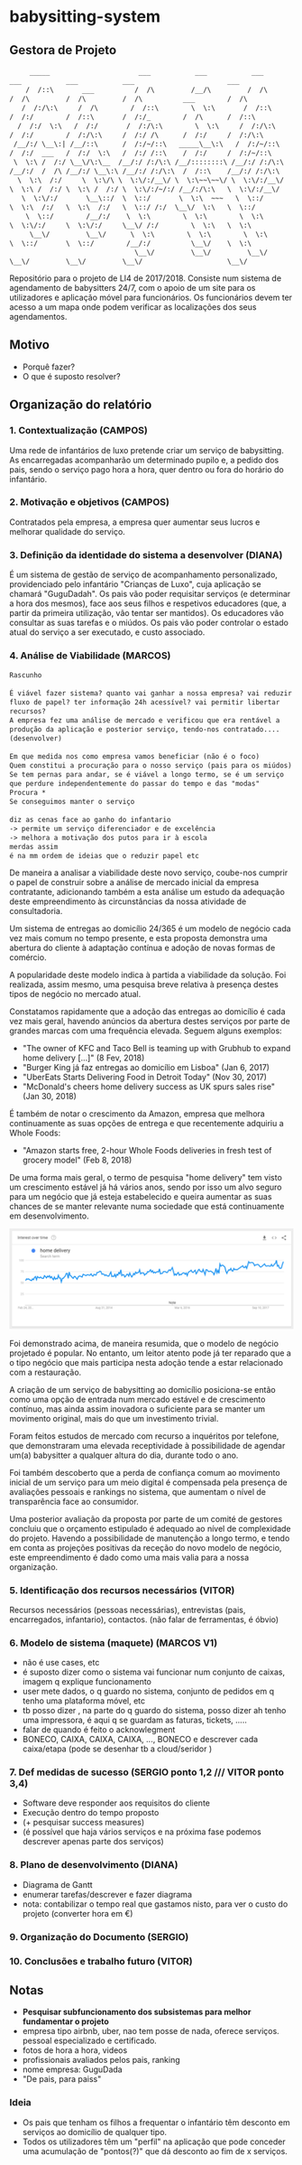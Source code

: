 # babysitting-system

## Gestora de Projeto

```text
     _____                      ___           ___           ___                    ___           ___           ___                       ___
    /  /::\       ___          /  /\         /__/\         /  /\                  /  /\         /  /\         /  /\          ___        /  /\
   /  /:/\:\     /  /\        /  /::\        \  \:\       /  /::\                /  /:/        /  /::\       /  /:/_        /  /\      /  /::\
  /  /:/  \:\   /  /:/       /  /:/\:\        \  \:\     /  /:/\:\              /  /:/        /  /:/\:\     /  /:/ /\      /  /:/     /  /:/\:\
 /__/:/ \__\:| /__/::\      /  /:/~/::\   _____\__\:\   /  /:/~/::\            /  /:/  ___   /  /:/  \:\   /  /:/ /::\    /  /:/     /  /:/~/::\
 \  \:\ /  /:/ \__\/\:\__  /__/:/ /:/\:\ /__/::::::::\ /__/:/ /:/\:\          /__/:/  /  /\ /__/:/ \__\:\ /__/:/ /:/\:\  /  /::\    /__/:/ /:/\:\
  \  \:\  /:/     \  \:\/\ \  \:\/:/__\/ \  \:\~~\~~\/ \  \:\/:/__\/          \  \:\ /  /:/ \  \:\ /  /:/ \  \:\/:/~/:/ /__/:/\:\   \  \:\/:/__\/
   \  \:\/:/       \__\::/  \  \::/       \  \:\  ~~~   \  \::/                \  \:\  /:/   \  \:\  /:/   \  \::/ /:/  \__\/  \:\   \  \::/
    \  \::/        /__/:/    \  \:\        \  \:\        \  \:\                 \  \:\/:/     \  \:\/:/     \__\/ /:/        \  \:\   \  \:\
     \__\/         \__\/      \  \:\        \  \:\        \  \:\                 \  \::/       \  \::/        /__/:/          \__\/    \  \:\
                               \__\/         \__\/         \__\/                  \__\/         \__\/         \__\/                     \__\/
```

Repositório para o projeto de LI4 de 2017/2018. Consiste num sistema de agendamento de babysitters 24/7, com o apoio de um site para os utilizadores e aplicação móvel para funcionários.
Os funcionários devem ter acesso a um mapa onde podem verificar as localizações dos seus agendamentos.

## Motivo

* Porquê fazer?
* O que é suposto resolver?

## Organização do relatório

### 1. Contextualização (CAMPOS)

Uma rede de infantários de luxo pretende criar um serviço de babysitting. As encarregadas acompanharão um determinado pupilo e, a pedido dos pais, sendo o serviço pago hora a hora, quer dentro ou fora do horário do infantário.

### 2. Motivação e objetivos (CAMPOS)

Contratados pela empresa, a empresa quer aumentar seus lucros e melhorar qualidade do serviço.

### 3. Definição da identidade do sistema a desenvolver (DIANA)

É um sistema de gestão de serviço de acompanhamento personalizado, providenciado pelo infantário "Crianças de Luxo", cuja aplicação se chamará "GuguDadah". Os pais vão poder requisitar serviços (e determinar a hora dos mesmos), face aos seus filhos e respetivos educadores (que, a partir da primeira utilização, vão tentar ser mantidos). Os educadores vão consultar as suas tarefas e o miúdos. Os pais vão poder controlar o estado atual do serviço a ser executado, e custo associado.

### 4. Análise de Viabilidade (MARCOS)

```text
Rascunho

É viável fazer sistema? quanto vai ganhar a nossa empresa? vai reduzir fluxo de papel? ter informação 24h acessível? vai permitir libertar recursos?
A empresa fez uma análise de mercado e verificou que era rentável a produção da aplicação e posterior serviço, tendo-nos contratado.... (desenvolver)

Em que medida nos como empresa vamos beneficiar (não é o foco)
Quem constitui a procuração para o nosso serviço (pais para os miúdos)
Se tem pernas para andar, se é viável a longo termo, se é um serviço que perdure independentemente do passar do tempo e das "modas"
Procura *
Se conseguimos manter o serviço

diz as cenas face ao ganho do infantario
-> permite um serviço diferenciador e de excelência
-> melhora a motivação dos putos para ir à escola
merdas assim
é na mm ordem de ideias que o reduzir papel etc
```

De maneira a analisar a viabilidade deste novo serviço, coube-nos cumprir o papel de construir sobre a análise de mercado inicial da empresa contratante, adicionando também a esta análise um estudo da adequação deste empreendimento às circunstâncias da nossa atividade de consultadoria.

Um sistema de entregas ao domicílio 24/365 é um modelo de negócio cada vez mais comum no tempo presente, e esta proposta demonstra uma abertura do cliente à adaptação contínua e adoção de novas formas de comércio.

A popularidade deste modelo indica à partida a viabilidade da solução. Foi realizada, assim mesmo, uma pesquisa breve relativa à presença destes tipos de negócio no mercado atual.

Constatamos rapidamente que a adoção das entregas ao domicílio é cada vez mais geral, havendo anúncios da abertura destes serviços por parte de grandes marcas com uma frequência elevada. Seguem alguns exemplos:

* "The owner of KFC and Taco Bell is teaming up with Grubhub to expand home delivery [...]" (8 Fev, 2018)
* "Burger King já faz entregas ao domicílio em Lisboa" (Jan 6, 2017)
* "UberEats Starts Delivering Food in Detroit Today" (Nov 30, 2017)
* "McDonald's cheers home delivery success as UK spurs sales rise" (Jan 30, 2018)

É também de notar o crescimento da Amazon, empresa que melhora continuamente as suas opções de entrega e que recentemente adquiriu a Whole Foods:

* "Amazon starts free, 2-hour Whole Foods deliveries in fresh test of grocery model" (Feb 8, 2018)

De uma forma mais geral, o termo de pesquisa "home delivery" tem visto um crescimento estável já há vários anos, sendo por isso um alvo seguro para um negócio que já esteja estabelecido e queira aumentar as suas chances de se manter relevante numa sociedade que está continuamente em desenvolvimento.

![Home Delivery on Google Trends](img/home-delivery-chart.png "Home Delivery on Google Trends")

Foi demonstrado acima, de maneira resumida, que o modelo de negócio projetado é popular. No entanto, um leitor atento pode já ter reparado que a o tipo negócio que mais participa nesta adoção tende a estar relacionado com a restauração.

A criação de um serviço de babysitting ao domicílio posiciona-se então como uma opção de entrada num mercado estável e de crescimento contínuo, mas ainda assim inovadora o suficiente para se manter um movimento original, mais do que um investimento trivial.

Foram feitos estudos de mercado com recurso a inquéritos por telefone, que demonstraram uma elevada receptividade à possibilidade de agendar um(a) babysitter a qualquer altura do dia, durante todo o ano.

Foi também descoberto que a perda de confiança comum ao movimento inicial de um serviço para um meio digital é compensada pela presença de avaliações pessoais e rankings no sistema, que aumentam o nível de transparência face ao consumidor.

Uma posterior avaliação da proposta por parte de um comité de gestores concluiu que o orçamento estipulado é adequado ao nível de complexidade do projeto. Havendo a possibilidade de manutenção a longo termo, e tendo em conta as projeções positivas da receção do novo modelo de negócio, este empreendimento é dado como uma mais valia para a nossa organização.

### 5. Identificação dos recursos necessários (VITOR)

Recursos necessários (pessoas necessárias), entrevistas (pais, encarregados, infantario), contactos.
(não falar de ferramentas, é óbvio)

### 6. Modelo de sistema (maquete) (MARCOS V1)

* não é use cases, etc
* é suposto dizer como o sistema vai funcionar num conjunto de caixas, imagem q explique funcionamento
* user mete dados, o q guardo no sistema, conjunto de pedidos em q tenho uma plataforma móvel, etc
* tb posso dizer , na parte do q guardo do sistema, posso dizer ah tenho uma impressora, é aqui q se guardam as faturas, tickets, .....
* falar de quando é feito o acknowlegment
* BONECO, CAIXA, CAIXA, CAIXA, ..., BONECO e descrever cada caixa/etapa (pode se desenhar tb a cloud/seridor )

### 7. Def medidas de sucesso (SERGIO ponto 1,2   ///   VITOR ponto 3,4)

* Software deve responder aos requisitos do cliente
* Execução dentro do tempo proposto
* (+ pesquisar success measures)
* (é possível que haja vários serviços e na próxima fase podemos descrever apenas parte dos serviços)

### 8. Plano de desenvolvimento (DIANA)

* Diagrama de Gantt
* enumerar tarefas/descrever e fazer diagrama
* nota: contabilizar o tempo real que gastamos nisto, para ver o custo do projeto (converter hora em €)

### 9. Organização do Documento (SERGIO)

### 10. Conclusões e trabalho futuro (VITOR)

## Notas

* **Pesquisar subfuncionamento dos subsistemas para melhor fundamentar o projeto**
* empresa tipo airbnb, uber, nao tem posse de nada, oferece serviços. pessoal especializado e certificado.
* fotos de hora a hora, videos
* profissionais avaliados pelos pais, ranking
* nome empresa: GuguDada
* "De pais, para paiss"

### Ideia

* Os pais que tenham os filhos a frequentar o infantário têm desconto em serviços ao domicílio de qualquer tipo.
* Todos os utilizadores têm um "perfil" na aplicação que pode conceder uma acumulação de "pontos(?)" que dá desconto ao fim de x serviços.
